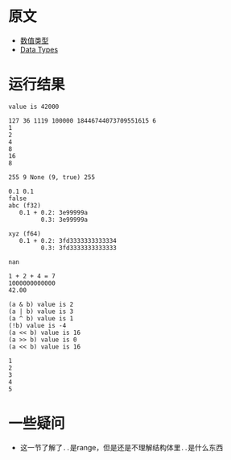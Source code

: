 # 原文
- [数值类型](https://course.rs/basic/base-type/numbers.html)
- [Data Types](https://doc.rust-lang.org/book/ch03-02-data-types.html)

# 运行结果

~~~shell
value is 42000

127 36 1119 100000 18446744073709551615 6
1
2
4
8
16
8

255 9 None (9, true) 255

0.1 0.1
false
abc (f32)
   0.1 + 0.2: 3e99999a
         0.3: 3e99999a

xyz (f64)
   0.1 + 0.2: 3fd3333333333334
         0.3: 3fd3333333333333

nan

1 + 2 + 4 = 7
1000000000000
42.00

(a & b) value is 2
(a | b) value is 3
(a ^ b) value is 1
(!b) value is -4 
(a << b) value is 16
(a >> b) value is 0
(a << b) value is 16

1
2
3
4
5

~~~

# 一些疑问
- 这一节了解了`..`是range，但是还是不理解结构体里`..`是什么东西
